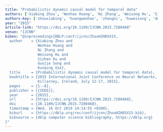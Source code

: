 ```yaml
---
title: "Probabilistic dynamic causal model for temporal data"
authors: ['Xiabing Zhou', 'Wenhao Huang', 'Ni Zhang', 'Weisong Hu', 'Sizhen Du', 'Guojie Song', 'Kunqing Xie']
authors-key: ['zhouxiabing', 'huangwenhao', 'zhangni', 'huweisong', 'dusizhen', 'songguojie', 'xiekunqing']
year: "2015"
article-link: "https://doi.org/10.1109/IJCNN.2015.7280468"
venue: "IJCNN"
bibex: "@inproceedings{DBLP:conf/ijcnn/ZhouHZHDSX15,
  author    = {Xiabing Zhou and
               Wenhao Huang and
               Ni Zhang and
               Weisong Hu and
               Sizhen Du and
               Guojie Song and
               Kunqing Xie},
  title     = {Probabilistic dynamic causal model for temporal data},
  booktitle = {2015 International Joint Conference on Neural Networks, {IJCNN} 2015,
               Killarney, Ireland, July 12-17, 2015},
  pages     = {1--8},
  publisher = {{IEEE}},
  year      = {2015},
  url       = {https://doi.org/10.1109/IJCNN.2015.7280468},
  doi       = {10.1109/IJCNN.2015.7280468},
  timestamp = {Wed, 16 Oct 2019 14:14:55 +0200},
  biburl    = {https://dblp.org/rec/conf/ijcnn/ZhouHZHDSX15.bib},
  bibsource = {dblp computer science bibliography, https://dblp.org}
}"
---
```

